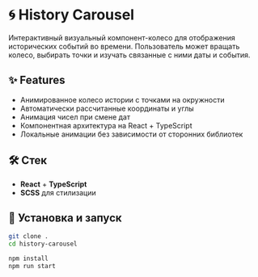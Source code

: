 # 🌀 History Carousel

Интерактивный визуальный компонент-колесо для отображения исторических событий во времени. Пользователь может вращать колесо, выбирать точки и изучать связанные с ними даты и события.

## ✨ Features

- Анимированное колесо истории с точками на окружности
- Автоматически рассчитанные координаты и углы
- Анимация чисел при смене дат
- Компонентная архитектура на React + TypeScript
- Локальные анимации без зависимости от сторонних библиотек

## 🛠️ Стек

- **React** + **TypeScript**
- **SCSS** для стилизации

## 🚀 Установка и запуск

```bash
git clone .
cd history-carousel

npm install
npm run start
